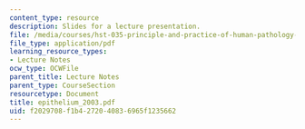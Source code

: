 ```yaml
---
content_type: resource
description: Slides for a lecture presentation.
file: /media/courses/hst-035-principle-and-practice-of-human-pathology-spring-2003/f2029708f1b4272040836965f1235662_epithelium_2003.pdf
file_type: application/pdf
learning_resource_types:
- Lecture Notes
ocw_type: OCWFile
parent_title: Lecture Notes
parent_type: CourseSection
resourcetype: Document
title: epithelium_2003.pdf
uid: f2029708-f1b4-2720-4083-6965f1235662
---
```

